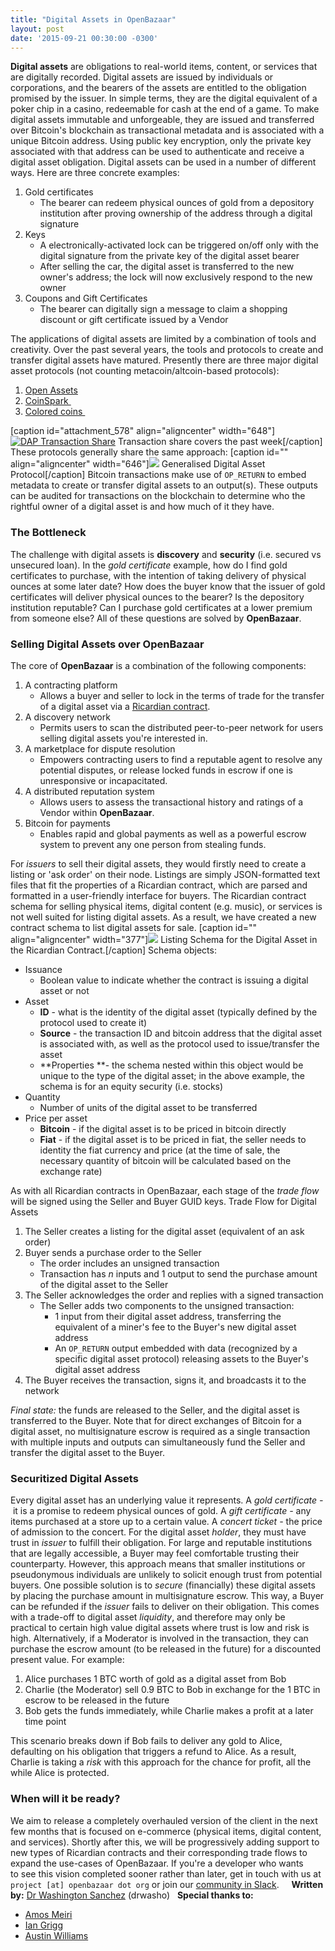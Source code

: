 ```yaml
---
title: "Digital Assets in OpenBazaar" 
layout: post
date: '2015-09-21 00:30:00 -0300'
---
```

        
**Digital assets** are obligations to real-world items, content, or services that are digitally recorded. Digital assets are issued by individuals or corporations, and the bearers of the assets are entitled to the obligation promised by the issuer. In simple terms, they are the digital equivalent of a poker chip in a casino, redeemable for cash at the end of a game. To make digital assets immutable and unforgeable, they are issued and transferred over Bitcoin's blockchain as transactional metadata and is associated with a unique Bitcoin address. Using public key encryption, only the private key associated with that address can be used to authenticate and receive a digital asset obligation. Digital assets can be used in a number of different ways. Here are three concrete examples:

1.  Gold certificates
    *   The bearer can redeem physical ounces of gold from a depository institution after proving ownership of the address through a digital signature
2.  Keys
    *   A electronically-activated lock can be triggered on/off only with the digital signature from the private key of the digital asset bearer
    *   After selling the car, the digital asset is transferred to the new owner's address; the lock will now exclusively respond to the new owner
3.  Coupons and Gift Certificates
    *   The bearer can digitally sign a message to claim a shopping discount or gift certificate issued by a Vendor

The applications of digital assets are limited by a combination of tools and creativity. Over the past several years, the tools and protocols to create and transfer digital assets have matured. Presently there are three major digital asset protocols (not counting metacoin/altcoin-based protocols):

1.  [Open Assets](https://github.com/OpenAssets)
2.  [CoinSpark ](http://coinspark.org/)
3.  [Colored coins ](http://coloredcoins.org/)

\[caption id="attachment_578" align="aligncenter" width="648"\][![DAP Transaction Share](DAP-Transaction-Share.jpg)](https://blog.openbazaar.org/wp-content/uploads/2015/09/DAP-Transaction-Share.jpg) Transaction share covers the past week\[/caption\] These protocols generally share the same approach: \[caption id="" align="aligncenter" width="646"\]![](https://i.imgur.com/sSDzI4m.jpg) Generalised Digital Asset Protocol\[/caption\] Bitcoin transactions make use of `OP_RETURN` to embed metadata to create or transfer digital assets to an output(s). These outputs can be audited for transactions on the blockchain to determine who the rightful owner of a digital asset is and how much of it they have.  

### The Bottleneck

The challenge with digital assets is **discovery** and **security** (i.e. secured vs unsecured loan). In the _gold certificate_ example, how do I find gold certificates to purchase, with the intention of taking delivery of physical ounces at some later date? How does the buyer know that the issuer of gold certificates will deliver physical ounces to the bearer? Is the depository institution reputable? Can I purchase gold certificates at a lower premium from someone else? All of these questions are solved by **OpenBazaar**.  

### Selling Digital Assets over OpenBazaar

The core of **OpenBazaar** is a combination of the following components:

1.  A contracting platform
    *   Allows a buyer and seller to lock in the terms of trade for the transfer of a digital asset via a [Ricardian contract](http://docs.openbazaar.org/03.-OpenBazaar-Protocol/#322-ricardian-contracts).
2.  A discovery network
    *   Permits users to scan the distributed peer-to-peer network for users selling digital assets you're interested in.
3.  A marketplace for dispute resolution
    *   Empowers contracting users to find a reputable agent to resolve any potential disputes, or release locked funds in escrow if one is unresponsive or incapacitated.
4.  A distributed reputation system
    *   Allows users to assess the transactional history and ratings of a Vendor within **OpenBazaar**.
5.  Bitcoin for payments
    *   Enables rapid and global payments as well as a powerful escrow system to prevent any one person from stealing funds.

For _issuers_ to sell their digital assets, they would firstly need to create a listing or 'ask order' on their node. Listings are simply JSON-formatted text files that fit the properties of a Ricardian contract, which are parsed and formatted in a user-friendly interface for buyers. The Ricardian contract schema for selling physical items, digital content (e.g. music), or services is not well suited for listing digital assets. As a result, we have created a new contract schema to list digital assets for sale. \[caption id="" align="aligncenter" width="377"\]![](https://drwasho.tinytake.com/media/1bb8eb?&filename=1442561731567_18-09-2015-05-33-21.png&type=attachment&&&_felix_session_id=b1d684167a98535482f2c5cd74797482&salt=MzA1MTc3XzE4MTY4MTE) Listing Schema for the Digital Asset in the Ricardian Contract.\[/caption\] Schema objects:

*   Issuance
    *   Boolean value to indicate whether the contract is issuing a digital asset or not
*   Asset
    *   **ID** \- what is the identity of the digital asset (typically defined by the protocol used to create it)
    *   **Source** - the transaction ID and bitcoin address that the digital asset is associated with, as well as the protocol used to issue/transfer the asset
    *   **Properties **- the schema nested within this object would be unique to the type of the digital asset; in the above example, the schema is for an equity security (i.e. stocks)
*   Quantity
    *   Number of units of the digital asset to be transferred
*   Price per asset
    *   **Bitcoin** \- if the digital asset is to be priced in bitcoin directly
    *   **Fiat** \- if the digital asset is to be priced in fiat, the seller needs to identity the fiat currency and price (at the time of sale, the necessary quantity of bitcoin will be calculated based on the exchange rate)

As with all Ricardian contracts in OpenBazaar, each stage of the _trade flow_ will be signed using the Seller and Buyer GUID keys. Trade Flow for Digital Assets

1.  The Seller creates a listing for the digital asset (equivalent of an ask order)
2.  Buyer sends a purchase order to the Seller
    *   The order includes an unsigned transaction
    *   Transaction has _n_ inputs and 1 output to send the purchase amount of the digital asset to the Seller
3.  The Seller acknowledges the order and replies with a signed transaction
    *   The Seller adds two components to the unsigned transaction:
        *   1 input from their digital asset address, transferring the equivalent of a miner's fee to the Buyer's new digital asset address
        *   An `OP_RETURN` output embedded with data (recognized by a specific digital asset protocol) releasing assets to the Buyer's digital asset address
4.  The Buyer receives the transaction, signs it, and broadcasts it to the network

_Final state:_ the funds are released to the Seller, and the digital asset is transferred to the Buyer. Note that for direct exchanges of Bitcoin for a digital asset, no multisignature escrow is required as a single transaction with multiple inputs and outputs can simultaneously fund the Seller and transfer the digital asset to the Buyer.  

### Securitized Digital Assets

Every digital asset has an underlying value it represents. A _gold certificate -_ it is a promise to redeem physical ounces of gold. A _gift certificate -_ any items purchased at a store up to a certain value. A _concert ticket -_ the price of admission to the concert. For the digital asset _holder_, they must have trust in _issuer_ to fulfill their obligation. For large and reputable institutions that are legally accessible, a Buyer may feel comfortable trusting their counterparty. However, this approach means that smaller institutions or pseudonymous individuals are unlikely to solicit enough trust from potential buyers. One possible solution is to _secure_ (financially) these digital assets by placing the purchase amount in multisignature escrow. This way, a Buyer can be refunded if the _issuer_ fails to deliver on their obligation. This comes with a trade-off to digital asset _liquidity_, and therefore may only be practical to certain high value digital assets where trust is low and risk is high. Alternatively, if a Moderator is involved in the transaction, they can purchase the escrow amount (to be released in the future) for a discounted present value. For example:

1.  Alice purchases 1 BTC worth of gold as a digital asset from Bob
2.  Charlie (the Moderator) sell 0.9 BTC to Bob in exchange for the 1 BTC in escrow to be released in the future
3.  Bob gets the funds immediately, while Charlie makes a profit at a later time point

This scenario breaks down if Bob fails to deliver any gold to Alice, defaulting on his obligation that triggers a refund to Alice. As a result, Charlie is taking a _risk_ with this approach for the chance for profit, all the while Alice is protected.  

### When will it be ready?

We aim to release a completely overhauled version of the client in the next few months that is focused on e-commerce (physical items, digital content, and services). Shortly after this, we will be progressively adding support to new types of Ricardian contracts and their corresponding trade flows to expand the use-cases of OpenBazaar. If you're a developer who wants to see this vision completed sooner rather than later, get in touch with us at `project [at] openbazaar dot org` or join our [community in Slack](https://openbazaar-slackin-drwasho.herokuapp.com/).     **Written by:** [Dr Washington Sanchez](https://twitter.com/drwasho) (drwasho)   **Special thanks to:**

*   [Amos Meiri](https://twitter.com/AmosMeiri)
*   [Ian Grigg](https://twitter.com/iang_fc)
*   [Austin Williams](https://twitter.com/onewayfunction)